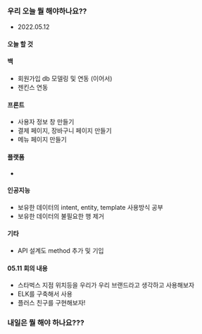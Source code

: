 
### 우리 오늘 뭘 해야하나요??

* 2022.05.12

#### 오늘 할 것

#### 백
* 회원가입 db 모델링 및 연동 (이어서)
* 젠킨스 연동

#### 프론트
* 사용자 정보 창 만들기
* 결제 페이지, 장바구니 페이지 만들기
* 메뉴 페이지 만들기

#### 플랫폼
* 

#### 인공지능
* 보유한 데이터의 intent, entity, template 사용방식 공부
* 보유한 데이터의 불필요한 행 제거

#### 기타
* API 설계도 method 추가 및 기입

#### 05.11 회의 내용
* 스타벅스 지점 위치등을 우리가 우리 브랜드라고 생각하고 사용해보자
* ELK를 구축해서 사용
* 플러스 친구를 구현해보자!


### 내일은 뭘 해야 하나요???
